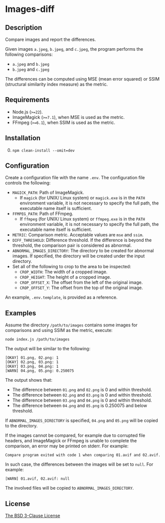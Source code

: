 # Images-diff #

## Description ##

Compare images and report the differences.

Given images `a.jpeg`, `b.jpeg`, and `c.jpeg`, the program performs the
following comparisons:

* `a.jpeg` and `b.jpeg`
* `b.jpeg` and `c.jpeg`

The differences can be computed using MSE (mean error squared) or SSIM
(structural similarity index measure) as the metric.

## Requirements ##

* Node.js (`>=22`).
* ImageMagick (`>=7.1`), when MSE is used as the metric.
* FFmpeg (`>=6.1`), when SSIM is used as the metric.

## Installation ##

0. `npm clean-install --omit=dev`

## Configuration ##

Create a configuration file with the name `.env`. The configuration file
controls the following:

* `MAGICK_PATH`: Path of ImageMagick.
  * If `magick` (for UNIX/ Linux system) or `magick.exe` is in the `PATH`
    environment variable, it is not necessary to specify the full path, the
    executable name itself is sufficient.
* `FFMPEG_PATH`: Path of FFmpeg.
  * If `ffmpeg` (for UNIX/ Linux system) or `ffmpeg.exe` is in the `PATH`
    environment variable, it is not necessary to specify the full path, the
    executable name itself is sufficient.
* `METRIC`: Comparison metric. Acceptable values are `mse` and `ssim`.
* `DIFF_THRESHOLD`: Difference threshold. If the difference is beyond the
  threshold, the comparison pair is considered as abnormal.
* `ABNORMAL_IMAGES_DIRECTORY`: The directory to be created for abnormal images.
  If specified, the directory will be created under the input directory.
* Set all of the following to crop to the area to be inspected:
  * `CROP_WIDTH`: The width of a cropped image.
  * `CROP_HEIGHT`: The height of a cropped image.
  * `CROP_OFFSET_X`: The offset from the left of the original image.
  * `CROP_OFFSET_Y`: The offset from the top of the original image.

An example, `.env.template`, is provided as a reference.

## Examples ##

Assume the directory `/path/to/images` contains some images for comparisons and
using SSIM as the metric, execute:

```
node index.js /path/to/images
```

The output will be similar to the following:

```
[OKAY] 01.png, 02.png: 1
[OKAY] 02.png, 03.png: 1
[OKAY] 03.png, 04.png: 1
[WARN] 04.png, 05.png: 0.250075
```

The output shows that:

* The difference between `01.png` and `02.png` is 0 and within threshold.
* The difference between `02.png` and `03.png` is 0 and within threshold.
* The difference between `03.png` and `04.png` is 0 and within threshold.
* The difference between `04.png` and `05.png` is 0.250075 and below threshold.

If `ABNORMAL_IMAGES_DIRECTORY` is specified, `04.png` and `05.png` will be
copied to the directory.

If the images cannot be compared, for example due to corrupted file headers, and
ImageMagick or FFmpeg is unable to complete the comparison, an error may be
printed on stderr. For example:

```
Compare program exited with code 1 when comparing 01.avif and 02.avif.
```

In such case, the differences between the images will be set to `null`. For
example:

```
[WARN] 01.avif, 02.avif: null
```

The involved files will be copied to `ABNORMAL_IMAGES_DIRECTORY`.

## License ##

[The BSD 3-Clause License](http://opensource.org/licenses/BSD-3-Clause)

